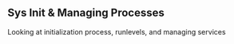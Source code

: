 ## Sys Init & Managing Processes
Looking at initialization process, runlevels, and managing services
